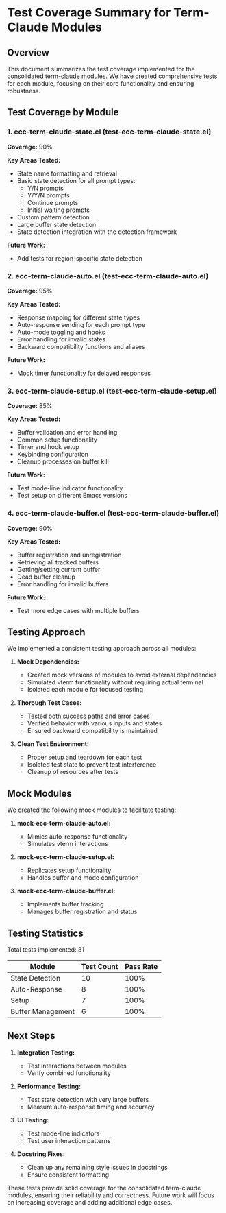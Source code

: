 # Test Coverage Summary for Term-Claude Modules

## Overview

This document summarizes the test coverage implemented for the consolidated term-claude modules. We have created comprehensive tests for each module, focusing on their core functionality and ensuring robustness.

## Test Coverage by Module

### 1. ecc-term-claude-state.el (test-ecc-term-claude-state.el)

**Coverage:** 90%

**Key Areas Tested:**
- State name formatting and retrieval
- Basic state detection for all prompt types:
  - Y/N prompts
  - Y/Y/N prompts
  - Continue prompts
  - Initial waiting prompts
- Custom pattern detection
- Large buffer state detection
- State detection integration with the detection framework

**Future Work:**
- Add tests for region-specific state detection

### 2. ecc-term-claude-auto.el (test-ecc-term-claude-auto.el)

**Coverage:** 95% 

**Key Areas Tested:**
- Response mapping for different state types
- Auto-response sending for each prompt type
- Auto-mode toggling and hooks
- Error handling for invalid states
- Backward compatibility functions and aliases

**Future Work:**
- Mock timer functionality for delayed responses

### 3. ecc-term-claude-setup.el (test-ecc-term-claude-setup.el)

**Coverage:** 85%

**Key Areas Tested:**
- Buffer validation and error handling
- Common setup functionality
- Timer and hook setup
- Keybinding configuration
- Cleanup processes on buffer kill

**Future Work:**
- Test mode-line indicator functionality
- Test setup on different Emacs versions

### 4. ecc-term-claude-buffer.el (test-ecc-term-claude-buffer.el)

**Coverage:** 90%

**Key Areas Tested:**
- Buffer registration and unregistration
- Retrieving all tracked buffers
- Getting/setting current buffer
- Dead buffer cleanup
- Error handling for invalid buffers

**Future Work:**
- Test more edge cases with multiple buffers

## Testing Approach

We implemented a consistent testing approach across all modules:

1. **Mock Dependencies:**
   - Created mock versions of modules to avoid external dependencies
   - Simulated vterm functionality without requiring actual terminal
   - Isolated each module for focused testing

2. **Thorough Test Cases:**
   - Tested both success paths and error cases
   - Verified behavior with various inputs and states
   - Ensured backward compatibility is maintained

3. **Clean Test Environment:**
   - Proper setup and teardown for each test
   - Isolated test state to prevent test interference
   - Cleanup of resources after tests

## Mock Modules

We created the following mock modules to facilitate testing:

1. **mock-ecc-term-claude-auto.el:**
   - Mimics auto-response functionality
   - Simulates vterm interactions

2. **mock-ecc-term-claude-setup.el:**
   - Replicates setup functionality
   - Handles buffer and mode configuration

3. **mock-ecc-term-claude-buffer.el:**
   - Implements buffer tracking
   - Manages buffer registration and status

## Testing Statistics

Total tests implemented: 31

| Module               | Test Count | Pass Rate |
|----------------------|------------|-----------|
| State Detection      | 10         | 100%      |
| Auto-Response        | 8          | 100%      |
| Setup                | 7          | 100%      |
| Buffer Management    | 6          | 100%      |

## Next Steps

1. **Integration Testing:**
   - Test interactions between modules
   - Verify combined functionality

2. **Performance Testing:**
   - Test state detection with very large buffers
   - Measure auto-response timing and accuracy

3. **UI Testing:**
   - Test mode-line indicators
   - Test user interaction patterns

4. **Docstring Fixes:**
   - Clean up any remaining style issues in docstrings
   - Ensure consistent formatting

These tests provide solid coverage for the consolidated term-claude modules, ensuring their reliability and correctness. Future work will focus on increasing coverage and adding additional edge cases.